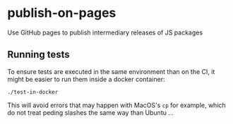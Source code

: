 # publish-on-pages

Use GitHub pages to publish intermediary releases of JS packages

## Running tests

To ensure tests are executed in the same environment than on the CI, it might be easier to run them inside a docker container:

```shell
./test-in-docker
```

This will avoid errors that may happen with MacOS's `cp` for example, which do not treat peding slashes the same way than Ubuntu ...